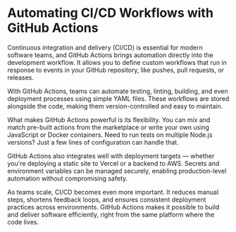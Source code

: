 # Automating CI/CD Workflows with GitHub Actions

Continuous integration and delivery (CI/CD) is essential for modern software teams, and GitHub Actions brings automation directly into the development workflow. It allows you to define custom workflows that run in response to events in your GitHub repository, like pushes, pull requests, or releases.

With GitHub Actions, teams can automate testing, linting, building, and even deployment processes using simple YAML files. These workflows are stored alongside the code, making them version-controlled and easy to maintain.

What makes GitHub Actions powerful is its flexibility. You can mix and match pre-built actions from the marketplace or write your own using JavaScript or Docker containers. Need to run tests on multiple Node.js versions? Just a few lines of configuration can handle that.

GitHub Actions also integrates well with deployment targets — whether you're deploying a static site to Vercel or a backend to AWS. Secrets and environment variables can be managed securely, enabling production-level automation without compromising safety.

As teams scale, CI/CD becomes even more important. It reduces manual steps, shortens feedback loops, and ensures consistent deployment practices across environments. GitHub Actions makes it possible to build and deliver software efficiently, right from the same platform where the code lives.
